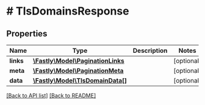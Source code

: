 # # TlsDomainsResponse

## Properties

Name | Type | Description | Notes
------------ | ------------- | ------------- | -------------
**links** | [**\Fastly\Model\PaginationLinks**](PaginationLinks.md) |  | [optional] 
**meta** | [**\Fastly\Model\PaginationMeta**](PaginationMeta.md) |  | [optional] 
**data** | [**\Fastly\Model\TlsDomainData[]**](TlsDomainData.md) |  | [optional] 


[[Back to API list]](../../README.md#endpoints) [[Back to README]](../../README.md)
